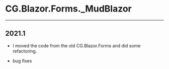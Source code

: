 # CG.Blazor.Forms._MudBlazor
---

## 2021.1

* I moved the code from the old CG.Blazor.Forms and did some refactoring.

* bug fixes




